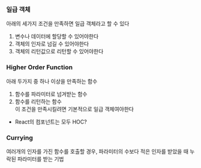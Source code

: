 ### 일급 객체   
아래의 세가지 조건을 만족하면 일급 객체라고 할 수 있다   
1. 변수나 데이터에 할당할 수 있어야한다   
2. 객체의 인자로 넘길 수 있어야한다   
3. 객체의 리턴값으로 리턴할 수 있어야한다   

### Higher Order Function   
아래 두가지 중 하나 이상을 만족하는 함수   
1. 함수를 파라미터로 넘겨받는 함수   
2. 함수를 리턴하는 함수   
이 조건을 만족시킬려면 기본적으로 일급 객체여야한다   
- React의 컴포넌트는 모두 HOC?   

### Currying   
여러개의 인자를 가진 함수를 호출할 경우, 파라미터의 수보다 적은 인자를 받았을 때 누락된 파라미터를 받는 기법    
